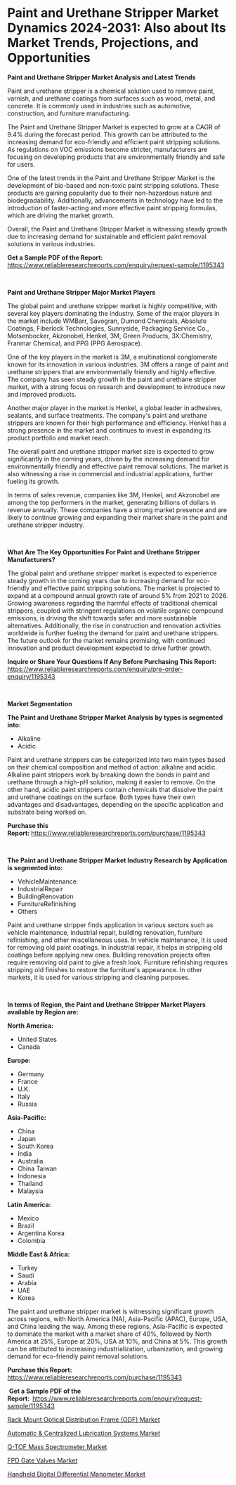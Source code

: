 <p><h1>Paint and Urethane Stripper Market Dynamics 2024-2031: Also about Its Market Trends, Projections, and Opportunities</h1></p><p><strong>Paint and Urethane Stripper Market Analysis and Latest Trends</strong></p>
<p><p>Paint and urethane stripper is a chemical solution used to remove paint, varnish, and urethane coatings from surfaces such as wood, metal, and concrete. It is commonly used in industries such as automotive, construction, and furniture manufacturing.</p><p>The Paint and Urethane Stripper Market is expected to grow at a CAGR of 9.4% during the forecast period. This growth can be attributed to the increasing demand for eco-friendly and efficient paint stripping solutions. As regulations on VOC emissions become stricter, manufacturers are focusing on developing products that are environmentally friendly and safe for users.</p><p>One of the latest trends in the Paint and Urethane Stripper Market is the development of bio-based and non-toxic paint stripping solutions. These products are gaining popularity due to their non-hazardous nature and biodegradability. Additionally, advancements in technology have led to the introduction of faster-acting and more effective paint stripping formulas, which are driving the market growth.</p><p>Overall, the Paint and Urethane Stripper Market is witnessing steady growth due to increasing demand for sustainable and efficient paint removal solutions in various industries.</p></p>
<p><strong>Get a Sample PDF of the Report:&nbsp;</strong> <a href="https://www.reliableresearchreports.com/enquiry/request-sample/1195343">https://www.reliableresearchreports.com/enquiry/request-sample/1195343</a></p>
<p>&nbsp;</p>
<p><strong>Paint and Urethane Stripper Major Market Players</strong></p>
<p><p>The global paint and urethane stripper market is highly competitive, with several key players dominating the industry. Some of the major players in the market include WMBarr, Savogran, Dumond Chemicals, Absolute Coatings, Fiberlock Technologies, Sunnyside, Packaging Service Co., Motsenbocker, Akzonobel, Henkel, 3M, Green Products, 3X:Chemistry, Franmar Chemical, and PPG (PPG Aerospace).</p><p>One of the key players in the market is 3M, a multinational conglomerate known for its innovation in various industries. 3M offers a range of paint and urethane strippers that are environmentally friendly and highly effective. The company has seen steady growth in the paint and urethane stripper market, with a strong focus on research and development to introduce new and improved products.</p><p>Another major player in the market is Henkel, a global leader in adhesives, sealants, and surface treatments. The company's paint and urethane strippers are known for their high performance and efficiency. Henkel has a strong presence in the market and continues to invest in expanding its product portfolio and market reach.</p><p>The overall paint and urethane stripper market size is expected to grow significantly in the coming years, driven by the increasing demand for environmentally friendly and effective paint removal solutions. The market is also witnessing a rise in commercial and industrial applications, further fueling its growth.</p><p>In terms of sales revenue, companies like 3M, Henkel, and Akzonobel are among the top performers in the market, generating billions of dollars in revenue annually. These companies have a strong market presence and are likely to continue growing and expanding their market share in the paint and urethane stripper industry.</p></p>
<p>&nbsp;</p>
<p><strong>What Are The Key Opportunities For Paint and Urethane Stripper Manufacturers?</strong></p>
<p><p>The global paint and urethane stripper market is expected to experience steady growth in the coming years due to increasing demand for eco-friendly and effective paint stripping solutions. The market is projected to expand at a compound annual growth rate of around 5% from 2021 to 2026. Growing awareness regarding the harmful effects of traditional chemical strippers, coupled with stringent regulations on volatile organic compound emissions, is driving the shift towards safer and more sustainable alternatives. Additionally, the rise in construction and renovation activities worldwide is further fueling the demand for paint and urethane strippers. The future outlook for the market remains promising, with continued innovation and product development expected to drive further growth.</p></p>
<p><strong>Inquire or Share Your Questions If Any Before Purchasing This Report:</strong> <a href="https://www.reliableresearchreports.com/enquiry/pre-order-enquiry/1195343">https://www.reliableresearchreports.com/enquiry/pre-order-enquiry/1195343</a></p>
<p>&nbsp;</p>
<p><strong>Market Segmentation</strong></p>
<p><strong>The Paint and Urethane Stripper Market Analysis by types is segmented into:</strong></p>
<p><ul><li>Alkaline</li><li>Acidic</li></ul></p>
<p><p>Paint and urethane strippers can be categorized into two main types based on their chemical composition and method of action: alkaline and acidic. Alkaline paint strippers work by breaking down the bonds in paint and urethane through a high-pH solution, making it easier to remove. On the other hand, acidic paint strippers contain chemicals that dissolve the paint and urethane coatings on the surface. Both types have their own advantages and disadvantages, depending on the specific application and substrate being worked on.</p></p>
<p><strong>Purchase this Report:&nbsp;</strong><a href="https://www.reliableresearchreports.com/purchase/1195343">https://www.reliableresearchreports.com/purchase/1195343</a></p>
<p>&nbsp;</p>
<p><strong>The Paint and Urethane Stripper Market Industry Research by Application is segmented into:</strong></p>
<p><ul><li>VehicleMaintenance</li><li>IndustrialRepair</li><li>BuildingRenovation</li><li>FurnitureRefinishing</li><li>Others</li></ul></p>
<p><p>Paint and urethane stripper finds application in various sectors such as vehicle maintenance, industrial repair, building renovation, furniture refinishing, and other miscellaneous uses. In vehicle maintenance, it is used for removing old paint coatings. In industrial repair, it helps in stripping old coatings before applying new ones. Building renovation projects often require removing old paint to give a fresh look. Furniture refinishing requires stripping old finishes to restore the furniture's appearance. In other markets, it is used for various stripping and cleaning purposes.</p></p>
<p>&nbsp;</p>
<p><strong>In terms of Region, the Paint and Urethane Stripper Market Players available by Region are:</strong></p>
<p>
    <p> <strong> North America: </strong>
        <ul>
            <li>United States</li>
            <li>Canada</li>
        </ul>
        </p> 
    <p> <strong> Europe: </strong>
        <ul>
            <li>Germany</li>
            <li>France</li>
            <li>U.K.</li>
            <li>Italy</li>
            <li>Russia</li>
        </ul>
        </p> 
    <p> <strong> Asia-Pacific: </strong>
        <ul>
            <li>China</li>
            <li>Japan</li>
            <li>South Korea</li>
            <li>India</li>
            <li>Australia</li>
            <li>China Taiwan</li>
            <li>Indonesia</li>
            <li>Thailand</li>
            <li>Malaysia</li>
        </ul>
        </p> 
    <p> <strong> Latin America: </strong>
        <ul>
            <li>Mexico</li>
            <li>Brazil</li>
            <li>Argentina Korea</li>
            <li>Colombia</li>
        </ul>
        </p> 
    <p> <strong> Middle East & Africa: </strong>
        <ul>
            <li>Turkey</li>
            <li>Saudi</li>
            <li>Arabia</li>
            <li>UAE</li>
            <li>Korea</li>
        </ul>
    </p>
    </p>
<p><p>The paint and urethane stripper market is witnessing significant growth across regions, with North America (NA), Asia-Pacific (APAC), Europe, USA, and China leading the way. Among these regions, Asia-Pacific is expected to dominate the market with a market share of 40%, followed by North America at 25%, Europe at 20%, USA at 10%, and China at 5%. This growth can be attributed to increasing industrialization, urbanization, and growing demand for eco-friendly paint removal solutions.</p></p>
<p><strong>Purchase this Report: </strong><a href="https://www.reliableresearchreports.com/purchase/1195343">https://www.reliableresearchreports.com/purchase/1195343</a></p>
<p>&nbsp;<strong>Get a Sample PDF of the Report:&nbsp;&nbsp;</strong><a href="https://www.reliableresearchreports.com/enquiry/request-sample/1195343">https://www.reliableresearchreports.com/enquiry/request-sample/1195343</a></p>
<p><strong></strong></p>
<p><p><a href="https://medium.com/@gracemoreno2019/rack-mount-optical-distribution-frame-odf-market-furnishes-information-on-market-share-market-7cf021857567">Rack Mount Optical Distribution Frame (ODF) Market</a></p><p><a href="https://medium.com/@gracemoreno2019/automatic-amp-centralized-lubrication-systems-market-research-report-its-history-and-forecast-1ffaac14ef22">Automatic & Centralized Lubrication Systems Market</a></p><p><a href="https://medium.com/@dianeharris83/q-tof-mass-spectrometer-market-trends-and-market-analysis-forecasted-for-period-2024-2031-125459f7a1d8">Q-TOF Mass Spectrometer Market</a></p><p><a href="https://medium.com/@amypatel1993/fpd-gate-valves-market-report-reveals-the-latest-trends-and-growth-opportunities-of-this-market-065318931ecb">FPD Gate Valves Market</a></p><p><a href="https://medium.com/@amypatel1993/handheld-digital-differential-manometer-market-outlook-industry-overview-and-forecast-2024-to-7a41a6656744">Handheld Digital Differential Manometer Market</a></p></p>